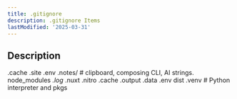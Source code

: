 ```yaml
---
title: .gitignore
description: .gitignore Items
lastModified: '2025-03-31'
---
```


## Description

.cache
.site
.env
.notes/     # clipboard, composing CLI, AI strings.
node_modules
*.log*
.nuxt
.nitro
.cache
.output
.data
.env
dist
.venv     # Python interpreter and pkgs
